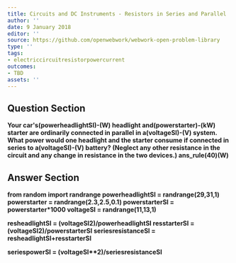 ```yaml
---
title: Circuits and DC Instruments - Resistors in Series and Parallel
author: ''
date: 9 January 2018
editor: ''
source: https://github.com/openwebwork/webwork-open-problem-library
type: ''
tags:
- electriccircuitresistorpowercurrent
outcomes:
- TBD
assets: ''
---
```


## Question Section 

<b>
Your car's(powerheadlightSI)-(W) headlight and(powerstarter)-(kW) starter are ordinarily connected in parallel in a(voltageSI)-(V) system. What power would one headlight and the starter consume if connected in series to a(voltageSI)-(V) battery? (Neglect any other resistance in the circuit and any change in resistance in the two devices.)
ans_rule(40)(W)



## Answer Section

from random import randrange
powerheadlightSI = randrange(29,31,1)
powerstarter = randrange(2.3,2.5,0.1)
powerstarterSI = powerstarter*1000
voltageSI = randrange(11,13,1)

resheadlightSI = (voltageSI**2)/powerheadlightSI
resstarterSI = (voltageSI**2)/powerstarterSI
seriesresistanceSI = resheadlightSI+resstarterSI

seriespowerSI = (voltageSI**2)/seriesresistanceSI